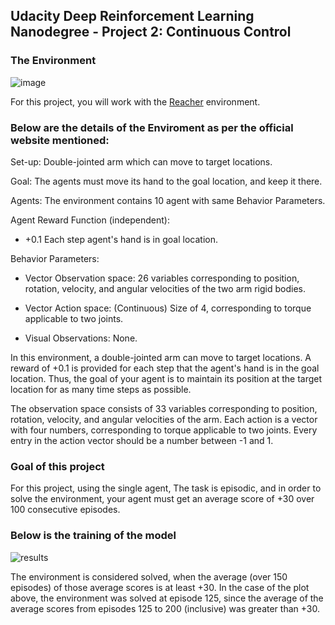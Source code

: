 
## Udacity Deep Reinforcement Learning Nanodegree - Project 2: Continuous Control

### The Environment

![image](https://user-images.githubusercontent.com/6122185/100517119-83c92480-31ae-11eb-8217-5b56458a253a.png)


For this project, you will work with the [Reacher](https://github.com/Unity-Technologies/ml-agents/blob/master/docs/Learning-Environment-Examples.md#reacher) environment.


### Below are the details of the Enviroment as per the official website mentioned:

Set-up: Double-jointed arm which can move to target locations.

Goal: The agents must move its hand to the goal location, and keep it there.

Agents: The environment contains 10 agent with same Behavior Parameters.

Agent Reward Function (independent):

  - +0.1 Each step agent's hand is in goal location.

Behavior Parameters:

  - Vector Observation space: 26 variables corresponding to position, rotation, velocity, and angular velocities of the two arm rigid bodies.

  - Vector Action space: (Continuous) Size of 4, corresponding to torque applicable to two joints.

  - Visual Observations: None.

In this environment, a double-jointed arm can move to target locations. A reward of +0.1 is provided for each step that the agent's hand is in the goal location. Thus, the goal of your agent is to maintain its position at the target location for as many time steps as possible.

The observation space consists of 33 variables corresponding to position, rotation, velocity, and angular velocities of the arm. Each action is a vector with four numbers, corresponding to torque applicable to two joints. Every entry in the action vector should be a number between -1 and 1.

### Goal of this project 

For this project, using the single agent, The task is episodic, and in order to solve the environment, your agent must get an average score of +30 over 100 consecutive episodes.

### Below is the training of the model

![results](https://user-images.githubusercontent.com/6122185/100519084-aca3e680-31bb-11eb-822d-8ed3bf71c390.png)


The environment is considered solved, when the average (over 150 episodes) of those average scores is at least +30. In the case of the plot above, the environment was solved at episode 125, since the average of the average scores from episodes 125 to 200 (inclusive) was greater than +30.




